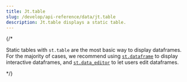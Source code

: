 ```yaml
---
title: Jt.table
slug: /develop/api-reference/data/jt.table
description: Jt.table displays a static table.
---
```


<Autofunction function="Jt.table" />

{/*

<Tip>

Static tables with `st.table` are the most basic way to display dataframes. For the majority of cases, we recommend using [`st.dataframe`](/develop/api-reference/data/st.dataframe) to display interactive dataframes, and [`st.data_editor`](/develop/api-reference/data/st.data_editor) to let users edit dataframes.

</Tip>
*/}
